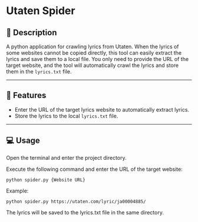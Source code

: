 # Utaten Spider

## 📖 Description
A python application for crawling lyrics from Utaten. When the lyrics of some websites cannot be copied directly, this tool can easily extract the lyrics and save them to a local file. 
You only need to provide the URL of the target website, and the tool will automatically crawl the lyrics and store them in the `lyrics.txt` file.

---

## 🚀 Features
- Enter the URL of the target lyrics website to automatically extract lyrics.
- Store the lyrics to the local `lyrics.txt` file.

---

## 💻 Usage
Open the terminal and enter the project directory.

Execute the following command and enter the URL of the target website:
```
python spider.py {Website URL}
```

Example:
```
python spider.py https://utaten.com/lyric/ja00004885/
```

The lyrics will be saved to the lyrics.txt file in the same directory.
